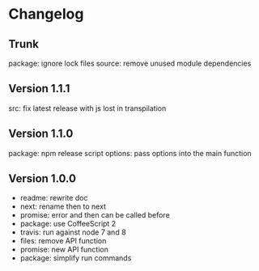 
# Changelog

## Trunk

package: ignore lock files
source: remove unused module dependencies

## Version 1.1.1

src: fix latest release with js lost in transpilation

## Version 1.1.0

package: npm release script
options: pass options into the main function

## Version 1.0.0

* readme: rewrite doc
* next: rename then to next
* promise: error and then can be called before
* package: use CoffeeScript 2
* travis: run against node 7 and 8
* files: remove API function
* promise: new API function
* package: simplify run commands
